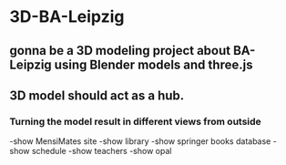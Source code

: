 # 3D-BA-Leipzig
## gonna be a 3D modeling project about BA-Leipzig using Blender models and three.js
## 3D model should act as a hub.
### Turning the model result in different views from outside
-show MensiMates site
-show library
-show springer books database
-show schedule
-show teachers
-show opal